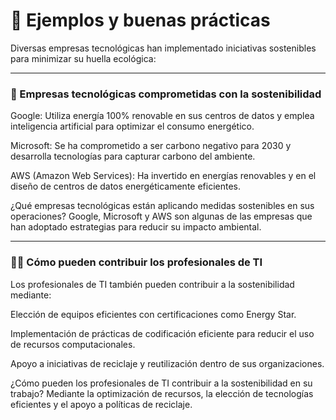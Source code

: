 # 🌟 Ejemplos y buenas prácticas
Diversas empresas tecnológicas han implementado iniciativas sostenibles para minimizar su huella ecológica:

---
### 🏢 Empresas tecnológicas comprometidas con la sostenibilidad

Google: Utiliza energía 100% renovable en sus centros de datos y emplea inteligencia artificial para optimizar el consumo energético.

Microsoft: Se ha comprometido a ser carbono negativo para 2030 y desarrolla tecnologías para capturar carbono del ambiente.

AWS (Amazon Web Services): Ha invertido en energías renovables y en el diseño de centros de datos energéticamente eficientes.

¿Qué empresas tecnológicas están aplicando medidas sostenibles en sus operaciones?
Google, Microsoft y AWS son algunas de las empresas que han adoptado estrategias para reducir su impacto ambiental.

---
### 👩‍💻 Cómo pueden contribuir los profesionales de TI

Los profesionales de TI también pueden contribuir a la sostenibilidad mediante:

Elección de equipos eficientes con certificaciones como Energy Star.

Implementación de prácticas de codificación eficiente para reducir el uso de recursos computacionales.

Apoyo a iniciativas de reciclaje y reutilización dentro de sus organizaciones.

¿Cómo pueden los profesionales de TI contribuir a la sostenibilidad en su trabajo?
Mediante la optimización de recursos, la elección de tecnologías eficientes y el apoyo a políticas de reciclaje.
